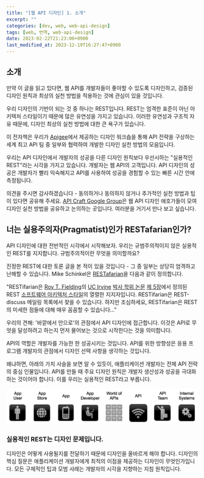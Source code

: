 ```yaml
---
title: "[웹 API 디자인] 1. 소개"
excerpt: ""
categories: [dev, web, web-api-design]
tags: [web, 번역, web-api-design]
date: 2023-02-22T21:23:00+0900
last_modified_at: 2023-12-19T16:27:47+0900
---
```


## 소개

만약 이 글을 읽고 있다면, 웹 API를 개발자들이 좋아할 수 있도록 디자인하고, 검증된 디자인 원칙과 최상의 실천 방법을 적용하는 것에 관심이 있을 것입니다.

우리 디자인의 기반이 되는 것 중 하나는 REST입니다.
REST는 엄격한 표준이 아닌 아키텍처 스타일이기 때문에 많은 유연성을 가지고 있습니다.
이러한 유연성과 구조적 자유 때문에, 디자인 최상의 실천 방법에 대한 큰 욕구가 있습니다.

이 전자책은 우리가 [Apigee](http://www.apigee.com/)에서 제공하는 디자인 워크숍을 통해 API 전략을 구상하는 세계 최고 API 팀 중 일부와 협력하여 개발한 디자인 실천 방법의 모음입니다.

우리는 API 디자인에서 개발자의 성공을 다른 디자인 원칙보다 우선시하는 "실용적인 REST"라는 시각을 가지고 있습니다.
개발자는 웹 API의 고객입니다.
API 디자인의 성공은 개발자가 빨리 익숙해지고 API를 사용하여 성공을 경험할 수 있는 빠른 시간 안에 측정됩니다.

의견을 주시면 감사하겠습니다 - 동의하거나 동의하지 않거나 추가적인 실천 방법과 팁이 있다면 공유해 주세요.
[API Craft Google Group](https://groups.google.com/forum/?fromgroups#!forum/api-craft)은 웹 API 디자인 애호가들이 모여 디자인 실천 방법을 공유하고 논의하는 곳입니다.
여러분을 거기서 만나 보고 싶습니다.

## 너는 실용주의자(Pragmatist)인가 RESTafarian인가?

API 디자인에 대한 전반적인 시각에서 시작해보자.
우리는 규범주의적이지 않은 실용적인 REST를 지지합니다.
규범주의적이란 무엇을 의미할까요?

진정한 REST에 대한 토론 글을 본 적이 있을 것입니다 - 그 중 일부는 상당히 엄격하고 난해할 수 있습니다.
Mike Schinkel은 [RESTafarian](http://mikeschinkel.com/blog/whatisarestafarian/)을 다음과 같이 정의합니다.

"RESTifarian은 [Roy T. Fielding](http://roy.gbiv.com/)의 [UC Irvine](http://www.ics.uci.edu/) [박사 학위 논문](http://www.ics.uci.edu/~fielding/pubs/dissertation/top.htm) [제 5장](http://www.ics.uci.edu/~fielding/pubs/dissertation/rest_arch_style.htm)에서 정의된 REST [소프트웨어 아키텍처 스타일](http://www.ics.uci.edu/~fielding/pubs/dissertation/abstract.htm)의 열렬한 지지자입니다.
RESTifarian은 REST-discuss 메일링 목록에서 찾을 수 있습니다.
하지만 조심하세요, RESTifarian은 REST의 미세한 점들에 대해 매우 꼼꼼할 수 있습니다..."

우리의 견해: '바깥에서 안으로'의 관점에서 API 디자인에 접근합니다.
이것은 API로 무엇을 달성하려고 하는지 먼저 물어보는 것으로 시작한다는 것을 의미합니다.

API의 역할은 개발자를 가능한 한 성공시키는 것입니다.
API를 위한 방향성은 응용 프로그램 개발자의 관점에서 디자인 선택 사항을 생각하는 것입니다.

왜냐하면, 아래의 가치 사슬을 보면 알 수 있듯이, 애플리케이션 개발자는 전체 API 전략의 중심 인물입니다.
API를 만들 때 주요 디자인 원칙은 개발자 생산성과 성공을 극대화하는 것이어야 합니다.
이를 우리는 실용적인 REST라고 부릅니다.

![1](/assets/images/dev/web/web-api-design/1.png)

### 실용적인 REST는 디자인 문제입니다.

디자인은 어떻게 사용될지를 전달하기 때문에 디자인을 올바르게 해야 합니다.
디자인의 핵심 질문은 애플리케이션 개발자에게 최적의 이점을 제공하는 디자인이 무엇인가입니다.
모든 구체적인 팁과 모범 사례는 개발자의 시각을 지향하는 지침 원칙입니다.
